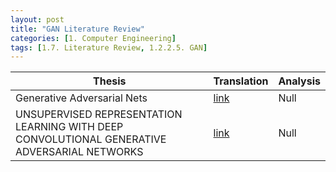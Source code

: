 ```yaml
---
layout: post 
title: "GAN Literature Review"
categories: [1. Computer Engineering]
tags: [1.7. Literature Review, 1.2.2.5. GAN]
---
```



|Thesis|Translation|Analysis|
|------|-----------|--------|
|Generative Adversarial Nets|[link](https://maizer2.github.io/1.%20computer%20engineering/2021/09/26/(GAN)Generative-Adversarial-Nets-translation.html)|Null|
|UNSUPERVISED REPRESENTATION LEARNING WITH DEEP CONVOLUTIONAL GENERATIVE ADVERSARIAL NETWORKS|[link](https://maizer2.github.io/1.%20computer%20engineering/2022/05/18/(GAN)DCGAN-translation.html)|Null|